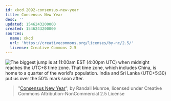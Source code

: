 ```yaml
---
id: xkcd.2092-consensus-new-year
title: Consensus New Year
desc: ''
updated: 1546243200000
created: 1546243200000
sources:
  name: xkcd
  url: 'https://creativecommons.org/licenses/by-nc/2.5/'
  license: Creative Commons 2.5
---
```

![The biggest jump is at 11:00am EST (4:00pm UTC) when midnight reaches the UTC+8 time zone. That time zone, which includes China, is home to a quarter of the world's population. India and Sri Lanka (UTC+5:30) put us over the 50% mark soon after.](https://imgs.xkcd.com/comics/consensus_new_year.png)
> "[Consensus New Year](https://xkcd.com/2092/)", by Randall Munroe, licensed under Creative Commons Attribution-NonCommercial 2.5 License
